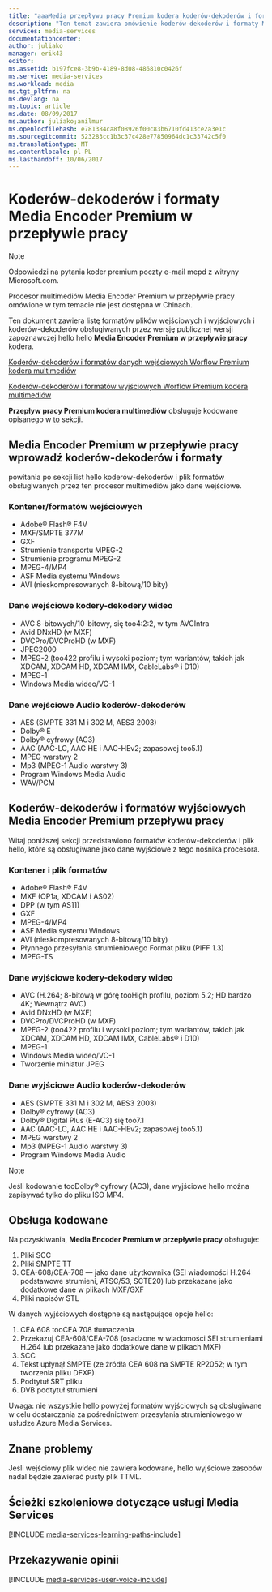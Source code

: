 ```yaml
---
title: "aaaMedia przepływu pracy Premium kodera koderów-dekoderów i formaty | Dokumentacja firmy Microsoft"
description: "Ten temat zawiera omówienie koderów-dekoderów i formaty Media Encoder Premium przepływu pracy formatów"
services: media-services
documentationcenter: 
author: juliako
manager: erik43
editor: 
ms.assetid: b197fce8-3b9b-4189-8d08-486810c0426f
ms.service: media-services
ms.workload: media
ms.tgt_pltfrm: na
ms.devlang: na
ms.topic: article
ms.date: 08/09/2017
ms.author: juliako;anilmur
ms.openlocfilehash: e781384ca8f08926f00c83b6710fd413ce2a3e1c
ms.sourcegitcommit: 523283cc1b3c37c428e77850964dc1c33742c5f0
ms.translationtype: MT
ms.contentlocale: pl-PL
ms.lasthandoff: 10/06/2017
---
```

# <a name="media-encoder-premium-workflow-formats-and-codecs"></a>Koderów-dekoderów i formaty Media Encoder Premium w przepływie pracy
> [!NOTE]
> Odpowiedzi na pytania koder premium poczty e-mail mepd z witryny Microsoft.com.
> 
> Procesor multimediów Media Encoder Premium w przepływie pracy omówione w tym temacie nie jest dostępna w Chinach. 
> 
> 

Ten dokument zawiera listę formatów plików wejściowych i wyjściowych i koderów-dekoderów obsługiwanych przez wersję publicznej wersji zapoznawczej hello hello **Media Encoder Premium w przepływie pracy** kodera.

[Koderów-dekoderów i formatów danych wejściowych Worflow Premium kodera multimediów](#input_formats)

[Koderów-dekoderów i formatów wyjściowych Worflow Premium kodera multimediów](#output_formats)

**Przepływ pracy Premium kodera multimediów** obsługuje kodowane opisanego w [to](#closed_captioning) sekcji. 

## <a id="input_formats"></a>Media Encoder Premium w przepływie pracy wprowadź koderów-dekoderów i formaty
powitania po sekcji list hello koderów-dekoderów i plik formatów obsługiwanych przez ten procesor multimediów jako dane wejściowe.

### <a name="input-containerfile-formats"></a>Kontener/formatów wejściowych
* Adobe® Flash® F4V
* MXF/SMPTE 377M
* GXF
* Strumienie transportu MPEG-2
* Strumienie programu MPEG-2
* MPEG-4/MP4
* ASF Media systemu Windows
* AVI (nieskompresowanych 8-bitową/10 bity)

### <a name="input-video-codecs"></a>Dane wejściowe kodery-dekodery wideo
* AVC 8-bitowych/10-bitowy, się too4:2:2, w tym AVCIntra
* Avid DNxHD (w MXF)
* DVCPro/DVCProHD (w MXF)
* JPEG2000
* MPEG-2 (too422 profilu i wysoki poziom; tym wariantów, takich jak XDCAM, XDCAM HD, XDCAM IMX, CableLabs® i D10)
* MPEG-1
* Windows Media wideo/VC-1

### <a name="input-audio-codecs"></a>Dane wejściowe Audio koderów-dekoderów
* AES (SMPTE 331 M i 302 M, AES3 2003)
* Dolby® E
* Dolby® cyfrowy (AC3)
* AAC (AAC-LC, AAC HE i AAC-HEv2; zapasowej too5.1)
* MPEG warstwy 2
* Mp3 (MPEG-1 Audio warstwy 3)
* Program Windows Media Audio
* WAV/PCM

## <a id="output_format"></a>Koderów-dekoderów i formatów wyjściowych Media Encoder Premium przepływu pracy
Witaj poniższej sekcji przedstawiono formatów koderów-dekoderów i plik hello, które są obsługiwane jako dane wyjściowe z tego nośnika procesora.

### <a name="output-containerfile-formats"></a>Kontener i plik formatów
* Adobe® Flash® F4V
* MXF (OP1a, XDCAM i AS02)
* DPP (w tym AS11)
* GXF
* MPEG-4/MP4
* ASF Media systemu Windows
* AVI (nieskompresowanych 8-bitową/10 bity)
* Płynnego przesyłania strumieniowego Format pliku (PIFF 1.3)
* MPEG-TS 

### <a name="output-video-codecs"></a>Dane wyjściowe kodery-dekodery wideo
* AVC (H.264; 8-bitową w górę tooHigh profilu, poziom 5.2; HD bardzo 4K; Wewnątrz AVC)
* Avid DNxHD (w MXF)
* DVCPro/DVCProHD (w MXF)
* MPEG-2 (too422 profilu i wysoki poziom; tym wariantów, takich jak XDCAM, XDCAM HD, XDCAM IMX, CableLabs® i D10)
* MPEG-1
* Windows Media wideo/VC-1
* Tworzenie miniatur JPEG

### <a name="output-audio-codecs"></a>Dane wyjściowe Audio koderów-dekoderów
* AES (SMPTE 331 M i 302 M, AES3 2003)
* Dolby® cyfrowy (AC3)
* Dolby® Digital Plus (E-AC3) się too7.1
* AAC (AAC-LC, AAC HE i AAC-HEv2; zapasowej too5.1)
* MPEG warstwy 2
* Mp3 (MPEG-1 Audio warstwy 3)
* Program Windows Media Audio

>[!NOTE]
>Jeśli kodowanie tooDolby® cyfrowy (AC3), dane wyjściowe hello można zapisywać tylko do pliku ISO MP4.

## <a id="closed_captioning"></a>Obsługa kodowane
Na pozyskiwania, **Media Encoder Premium w przepływie pracy** obsługuje:

1. Pliki SCC
2. Pliki SMPTE TT
3. CEA-608/CEA-708 — jako dane użytkownika (SEI wiadomości H.264 podstawowe strumieni, ATSC/53, SCTE20) lub przekazane jako dodatkowe dane w plikach MXF/GXF
4. Pliki napisów STL

W danych wyjściowych dostępne są następujące opcje hello:

1. CEA 608 tooCEA 708 tłumaczenia
2. Przekazuj CEA-608/CEA-708 (osadzone w wiadomości SEI strumieniami H.264 lub przekazane jako dodatkowe dane w plikach MXF)
3. SCC
4. Tekst upłynął SMPTE (ze źródła CEA 608 na SMPTE RP2052; w tym tworzenia pliku DFXP)
5. Podtytuł SRT pliku
6. DVB podtytuł strumieni

Uwaga: nie wszystkie hello powyżej formatów wyjściowych są obsługiwane w celu dostarczania za pośrednictwem przesyłania strumieniowego w usłudze Azure Media Services.

## <a name="known-issues"></a>Znane problemy
Jeśli wejściowy plik wideo nie zawiera kodowane, hello wyjściowe zasobów nadal będzie zawierać pusty plik TTML. 

## <a name="media-services-learning-paths"></a>Ścieżki szkoleniowe dotyczące usługi Media Services
[!INCLUDE [media-services-learning-paths-include](../../includes/media-services-learning-paths-include.md)]

## <a name="provide-feedback"></a>Przekazywanie opinii
[!INCLUDE [media-services-user-voice-include](../../includes/media-services-user-voice-include.md)]

